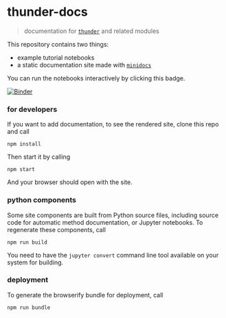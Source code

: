 # thunder-docs

> documentation for [`thunder`](https://github.com/thunder-project/thunder) and related modules

This repository contains two things:

- example tutorial notebooks
- a static documentation site made with [`minidocs`](https://github.com/freeman-lab/minidocs)

You can run the notebooks interactively by clicking this badge.

[![Binder](http://mybinder.org/badge.svg)](http://mybinder.org/repo/thunder-project/thunder-docs)

### for developers

If you want to add documentation, to see the rendered site, clone this repo and call

```
npm install
```

Then start it by calling

```
npm start
```

And your browser should open with the site.

### python components

Some site components are built from Python source files, including source code for automatic method documentation, or Jupyter notebooks. To regenerate these components, call

```
npm run build
```

You need to have the `jupyter convert` command line tool available on your system for building.

### deployment

To generate the browserify bundle for deployment, call

```
npm run bundle
```